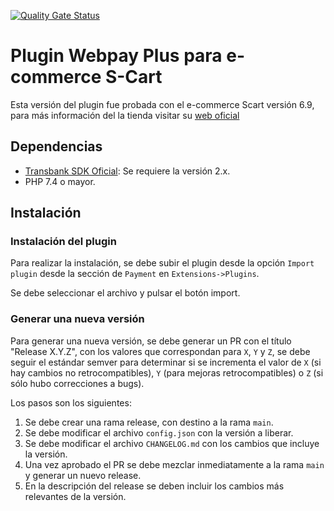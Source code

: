[![Quality Gate Status](https://sonarcloud.io/api/project_badges/measure?project=mastudillot_plugin-scart-webpay-rest&metric=alert_status)](https://sonarcloud.io/summary/new_code?id=mastudillot_plugin-scart-webpay-rest)

# Plugin Webpay Plus para e-commerce S-Cart

Esta versión del plugin fue probada con el e-commerce Scart versión 6.9, para más información del la tienda visitar su [web oficial](https://s-cart.org/en)

## Dependencias

- [Transbank SDK Oficial](https://github.com/TransbankDevelopers/transbank-sdk-php): Se requiere la versión 2.x.
- PHP 7.4 o mayor. 

## Instalación

### Instalación del plugin

Para realizar la instalación, se debe subir el plugin desde la opción `Import plugin` desde la sección de `Payment` en `Extensions->Plugins`.

Se debe seleccionar el archivo y pulsar el botón import.

### Generar una nueva versión

Para generar una nueva versión, se debe generar un PR con el título "Release X.Y.Z", con los valores que correspondan para `X`, `Y` y `Z`, se debe seguir el estándar semver para determinar si se incrementa el valor de `X` (si hay cambios no retrocompatibles), `Y` (para mejoras retrocompatibles) o `Z` (si sólo hubo correcciones a bugs).

Los pasos son los siguientes:

1. Se debe crear una rama release, con destino a la rama `main`.
2. Se debe modificar el archivo `config.json` con la versión a liberar.
3. Se debe modificar el archivo `CHANGELOG.md` con los cambios que incluye la versión.
4. Una vez aprobado el PR se debe mezclar inmediatamente a la rama `main` y generar un nuevo release.
5. En la descripción del release se deben incluir los cambios más relevantes de la versión.

